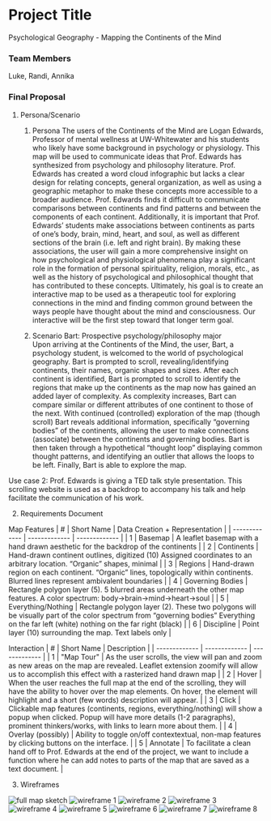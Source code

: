 # Project Title
Psychological Geography - Mapping the Continents of the Mind
### Team Members
Luke, Randi, Annika
### Final Proposal
1. Persona/Scenario
    1. Persona
The users of the Continents of the Mind are Logan Edwards, Professor of mental wellness at UW-Whitewater and his students who likely have some background in psychology or physiology. This map will be used to communicate ideas that Prof. Edwards has synthesized from psychology and philosophy literature. Prof. Edwards has created a word cloud infographic but lacks a clear design for relating concepts, general organization, as well as using a geographic metaphor to make these concepts more accessible to a broader audience. Prof. Edwards finds it difficult to communicate comparisons between continents and find patterns and between the components of each continent. Additionally, it is important that Prof. Edwards’ students make associations between continents as parts of one’s body, brain, mind, heart, and soul, as well as different sections of the brain (i.e. left and right brain). By making these associations, the user will gain a more comprehensive insight on how psychological and physiological phenomena play a significant role in the formation of personal spirituality, religion, morals, etc., as well as the history of psychological and philosophical thought that has contributed to these concepts. Ultimately, his goal is to create an interactive map to be used as a therapeutic tool for exploring connections in the mind and finding common ground between the ways people have thought about the mind and consciousness. Our interactive will be the first step toward that longer term goal.

    2. Scenario
Bart: Prospective psychology/philosophy major  
Upon arriving at the Continents of the Mind, the user, Bart, a psychology student, is welcomed to the world of psychological geography. Bart is prompted to scroll, revealing/identifying continents, their names, organic shapes and sizes. After each continent is identified, Bart is prompted to scroll to identify the regions that make up the continents as the map now has gained an added layer of complexity. As complexity increases, Bart can compare similar or different attributes of one continent to those of the next. With continued (controlled) exploration of the map (though scroll) Bart reveals additional information, specifically “governing bodies” of the continents, allowing the user to make connections (associate) between the continents and governing bodies. Bart  is then taken through a hypothetical “thought loop” displaying common thought patterns, and identifying an outlier that allows the loops to be left.  Finally, Bart is able to explore the map. 

Use case 2: Prof. Edwards is giving a TED talk style presentation. This scrolling website is used as a backdrop to accompany his talk and help facilitate the communication of his work.

2. Requirements Document

Map Features
| # | Short Name | Data Creation + Representation |
| ------------- | ------------- | ------------- |
| 1  | Basemap  |  A leaflet basemap with a hand drawn aesthetic for the backdrop of the continents  |
| 2  | Continents | Hand-drawn continent outlines, digitized (10) Assigned coordinates to an arbitrary location.   “Organic” shapes, minimal  |
| 3  | Regions  | Hand-drawn region on each continent. “Organic” lines, topologically within continents. Blurred lines represent ambivalent boundaries  |
| 4  | Governing Bodies  | Rectangle polygon layer (5). 5 blurred areas underneath the other map features. A color spectrum: body→brain→mind→heart→soul  |
| 5  | Everything/Nothing  | Rectangle polygon layer (2). These two polygons will be visually part of the color spectrum from “governing bodies” Everything on the far left (white) nothing on the far right (black)  |
| 6  | Discipline  | Point layer (10) surrounding the map. Text labels only  |

Interaction
| # | Short Name | Description |
| ------------- | ------------- | ------------- |
| 1  | "Map Tour"  | As the user scrolls, the view will pan and zoom as new areas on the map are revealed. Leaflet extension zoomify will allow us to accomplish this effect with a rasterized hand drawn map  |
| 2  | Hover | When the user reaches the full map at the end of the scrolling, they will have the ability to hover over the map elements. On hover, the element will highlight and a short (few words) description will appear.  |
| 3  | Click  | Clickable map features (continents, regions, everything/nothing) will show a popup when clicked. Popup will have more details (1-2 paragraphs), prominent thinkers/works, with links to learn more about them.  |
| 4  | Overlay (possibly)  | Ability to toggle on/off contextextual, non-map features by clicking buttons on the interface.  |
| 5  | Annotate  | To facilitate a clean hand off to Prof. Edwards at the end of the project, we want to include a function where he can add notes to parts of the map that are saved as a text document.  |

3. Wireframes

![full map sketch](img/wireframes/map_sketch.JPG)
![wireframe 1](img/wireframes/wf1.JPG)
![wireframe 2](img/wireframes/wf2.JPG)
![wireframe 3](img/wireframes/wf3.JPG)
![wireframe 4](img/wireframes/wf4.JPG)
![wireframe 5](img/wireframes/wf5.JPG)
![wireframe 6](img/wireframes/wf6.JPG)
![wireframe 7](img/wireframes/wf7.JPG)
![wireframe 8](img/wireframes/wf8.JPG)